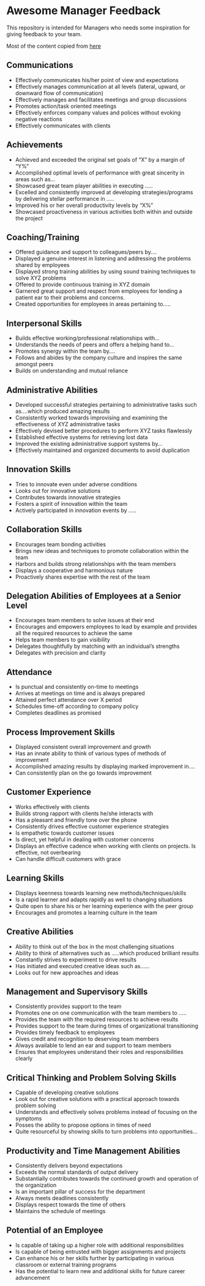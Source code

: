 # Awesome Manager Feedback
This repository is intended for Managers who needs some inspiration for giving feedback to your team.

Most of the content copied from [here](https://www.employeeconnect.com/blog/example-performance-review-phrases-for-common-skills-competencies/)

## Communications
- Effectively communicates his/her point of view and expectations
- Effectively manages communication at all levels (lateral, upward, or downward flow of communication)
- Effectively manages and facilitates meetings and group discussions
- Promotes action/task oriented meetings
- Effectively enforces company values and polices without evoking negative reactions
- Effectively communicates with clients

## Achievements
- Achieved and exceeded the original set goals of “X” by a margin of “Y%”
- Accomplished optimal levels of performance with great sincerity in areas such as…
- Showcased great team player abilities in executing …..
- Excelled and consistently improved at developing strategies/programs by delivering stellar performance in …..
- Improved his or her overall productivity levels by “X%”
- Showcased proactiveness in various activities both within and outside the project
 
## Coaching/Training
- Offered guidance and support to colleagues/peers by….
- Displayed a genuine interest in listening and addressing the problems shared by employees
- Displayed strong training abilities by using sound training techniques to solve XYZ problems
- Offered to provide continuous training in XYZ domain
- Garnered great support and respect from employees for lending a patient ear to their problems and concerns.
- Created opportunities for employees in areas pertaining to…..

## Interpersonal Skills
- Builds effective working/professional relationships with…
- Understands the needs of peers and offers a helping hand to…
- Promotes synergy within the team by….
- Follows and abides by the company culture and inspires the same amongst peers
- Builds on understanding and mutual reliance

## Administrative Abilities
- Developed successful strategies pertaining to administrative tasks such as….which produced amazing results
- Consistently worked towards improvising and examining the effectiveness of XYZ administrative tasks
- Effectively devised better procedures to perform XYZ tasks flawlessly
- Established effective systems for retrieving lost data
- Improved the existing administrative support systems by…
- Effectively maintained and organized documents to avoid duplication

## Innovation Skills
- Tries to innovate even under adverse conditions
- Looks out for innovative solutions
- Contributes towards innovative strategies
- Fosters a spirit of innovation within the team
- Actively participated in innovation events by …..

## Collaboration Skills
- Encourages team bonding activities
- Brings new ideas and techniques to promote collaboration within the team
- Harbors and builds strong relationships with the team members
- Displays a cooperative and harmonious nature
- Proactively shares expertise with the rest of the team

## Delegation Abilities of Employees at a Senior Level
- Encourages team members to solve issues at their end
- Encourages and empowers employees to lead by example and provides all the required resources to achieve the same
- Helps team members to gain visibility
- Delegates thoughtfully by matching with an individual’s strengths
- Delegates with precision and clarity

## Attendance
- Is punctual and consistently on-time to meetings
- Arrives at meetings on time and is always prepared
- Attained perfect attendance over X period
- Schedules time-off according to company policy
- Completes deadlines as promised

## Process Improvement Skills
- Displayed consistent overall improvement and growth
- Has an innate ability to think of various types of methods of improvement
- Accomplished amazing results by displaying marked improvement in….
- Can consistently plan on the go towards improvement

## Customer Experience 
- Works effectively with clients
- Builds strong rapport with clients  he/she interacts with
- Has a pleasant and  friendly tone over the phone
- Consistently drives effective customer experience strategies
- Is empathetic towards customer issues
- Is direct, yet helpful in dealing with customer concerns
- Displays an effective cadence when working with clients on projects. Is effective, not overbearing
- Can handle difficult customers with grace

## Learning Skills
- Displays keenness towards learning new methods/techniques/skills
- Is a rapid learner and adapts rapidly as well to changing situations
- Quite open to share his or her learning experience with the peer group
- Encourages and promotes a learning culture in the team

## Creative Abilities
- Ability to think out of the box in the most challenging situations
- Ability to think of alternatives such as …..which produced brilliant results
- Constantly strives to experiment to drive results
- Has initiated and executed creative ideas such as……
- Looks out for new approaches and ideas

## Management and Supervisory Skills
- Consistently provides support to the team
- Promotes one on one communication with the team members to …..
- Provides the team with the required resources to achieve results
- Provides support to the team during times of organizational transitioning
- Provides timely feedback to employees
- Gives credit and recognition to deserving team members
- Always available to lend an ear and support to team members
- Ensures that employees understand their roles and responsibilities clearly

## Critical Thinking and Problem Solving Skills
- Capable of developing creative solutions
- Look out for creative solutions with a practical approach towards problem solving
- Understands and effectively solves problems instead of focusing on the symptoms
- Posses the ability to propose options in times of need
- Quite resourceful by showing skills to turn problems into opportunities…

## Productivity and Time Management Abilities
- Consistently delivers beyond expectations
- Exceeds the normal standards of output delivery
- Substantially contributes towards the continued growth and operation of the organization
- Is an important pillar of success for the department
- Always meets deadlines consistently
- Displays respect towards the time of others
- Maintains the schedule of meetings

## Potential of an Employee
- Is capable of taking up a higher role with additional responsibilities
- Is capable of being entrusted with bigger assignments and projects
- Can enhance his or her skills further by participating in various classroom or external training programs
- Has the potential to learn new and additional skills for future career advancement
